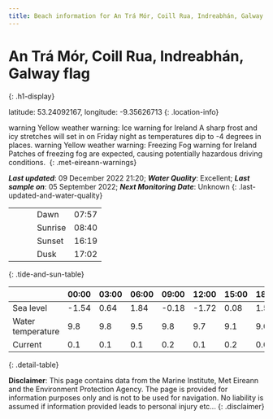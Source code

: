 ```yaml
---
title: Beach information for An Trá Mór, Coill Rua, Indreabhán, Galway
---
```

# An Trá Mór, Coill Rua, Indreabhán, Galway <span class="material-icons blue-flag" alt="This a Blue Flag beach">flag</span>
{: .h1-display}

latitude: 53.24092167, longitude: -9.35626713
{: .location-info}

<span class="material-icons yellow-warning">warning</span>&nbsp;Yellow weather warning: Ice warning for Ireland A sharp frost and icy stretches will set in on Friday night as temperatures dip to -4 degrees in places.&nbsp;<span class="material-icons yellow-warning">warning</span>&nbsp;Yellow weather warning: Freezing Fog warning for Ireland Patches of freezing fog are expected, causing potentially hazardous driving conditions.&nbsp;
{: .met-eireann-warnings}

___Last updated___: 09 December 2022 21:20; ___Water Quality___: Excellent;
___Last sample on___: 05 September 2022; ___Next Monitoring Date___: Unknown
{: .last-updated-and-water-quality}

|   |   |   |   |   |
|---|---|---|---|---|
|   |   |   | Dawn  | 07:57 |
|   |   |   | Sunrise  | 08:40 |
|   |   |   | Sunset  | 16:19 |
|   |   |   | Dusk  | 17:02 |
{: .tide-and-sun-table}

<div></div>

| | 00:00 | 03:00 | 06:00 | 09:00 | 12:00 | 15:00 | 18:00 | 21:00 |
|---|---|---|---|---|---|---|---|---|
| Sea level | -1.54 | 0.64 | 1.84 | -0.18| -1.72 | 0.08 | 1.55 | 0.02 |
| Water temperature | 9.8 | 9.8 | 9.5 | 9.8 | 9.7 | 9.1 | 9.0 | 9.4 |
| Current | 0.1 | 0.1 | 0.1 | 0.2 | 0.1| 0.2 | 0.0 | 0.1 |
{: .detail-table}

__Disclaimer__: This page contains data from the Marine Institute,
Met Eireann and the Environment Protection Agency. The page is provided for
information purposes only and is not to be used for navigation. No liability
is assumed if information provided leads to personal injury etc...
{: .disclaimer}